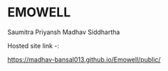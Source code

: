 # EMOWELL

Saumitra
Priyansh
Madhav
Siddhartha

Hosted site link -:

https://madhav-bansal013.github.io/Emowell/public/
